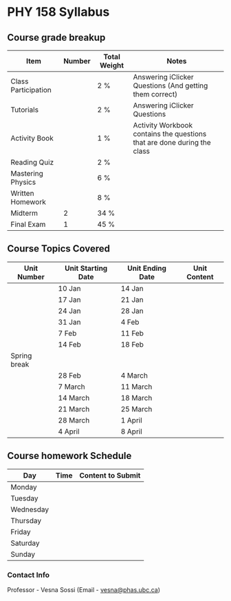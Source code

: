 # PHY 158 Syllabus

## Course grade breakup

| Item                | Number | Total Weight | Notes                                                                   |
| ------------------- | ------ | ------------ | ----------------------------------------------------------------------- |
| Class Participation |        | 2 %          | Answering iClicker Questions (And getting them correct)                 |
| Tutorials           |        | 2 %          | Answering iClicker Questions                                            |
| Activity Book       |        | 1 %          | Activity Workbook contains the questions that are done during the class |
| Reading Quiz        |        | 2 %          |                                                                         |
| Mastering Physics   |        | 6 %          |                                                                         |
| Written Homework    |        | 8 %          |                                                                         |
| Midterm             | 2      | 34 %         |                                                                         |
| Final Exam          | 1      | 45 %         |                                                                         |


## Course Topics Covered

| Unit Number  | Unit Starting Date | Unit Ending Date | Unit Content |
| ------------ | ------------------ | ---------------- | ------------ |
|              | 10 Jan             | 14 Jan           |              |
|              | 17 Jan             | 21 Jan           |              |
|              | 24 Jan             | 28 Jan           |              |
|              | 31 Jan             | 4 Feb            |              |
|              | 7 Feb              | 11 Feb           |              |
|              | 14 Feb             | 18 Feb           |              |
| Spring break |                    |                  |              |
|              | 28 Feb             | 4 March          |              |
|              | 7 March            | 11 March         |              |
|              | 14 March           | 18 March         |              |
|              | 21 March           | 25 March         |              |
|              | 28 March           | 1 April          |              |
|              | 4 April            | 8 April          |              |




## Course homework Schedule
| Day       | Time | Content to Submit |
| --------- | ---- | ----------------- |
| Monday    |      |                   |
| Tuesday   |      |                   |
| Wednesday |      |                   |
| Thursday  |      |                   |
| Friday    |      |                   |
| Saturday  |      |                   |
| Sunday    |      |                   |


### Contact Info

Professor - Vesna Sossi (Email - vesna@phas.ubc.ca)

